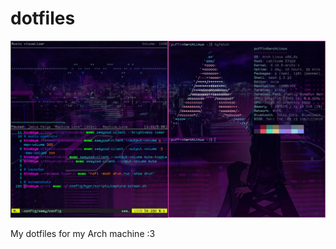 # dotfiles

![A screenshot of my machine running multiple programs](Pictures/Screenshots/20240915_17h22m21s_grim.png)

My dotfiles for my Arch machine :3
